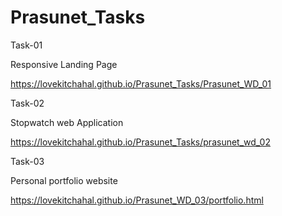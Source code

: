 # Prasunet_Tasks

Task-01 

Responsive Landing Page

 https://lovekitchahal.github.io/Prasunet_Tasks/Prasunet_WD_01

 Task-02

 Stopwatch web Application

 https://lovekitchahal.github.io/Prasunet_Tasks/prasunet_wd_02

 Task-03

 Personal portfolio website

  https://lovekitchahal.github.io/Prasunet_WD_03/portfolio.html


 
